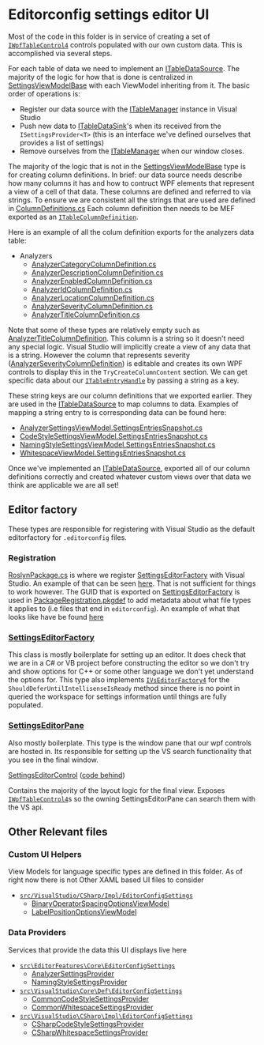 # Editorconfig settings editor UI

Most of the code in this folder is in service of creating a set of [`IWpfTableControl4`](https://docs.microsoft.com/otnet/api/microsoft.visualstudio.shell.tablecontrol.iwpftablecontrol4) controls populated with our own custom data.  This is accomplished via several steps.

For each table of data we need to implement an [ITableDataSource](https://docs.microsoft.com/dotnet/api/microsoft.visualstudio.shell.tablemanager.itabledatasource). The majority of the logic for how that is done is centralized in [SettingsViewModelBase](Common/SettingsViewModelBase.cs) with each ViewModel inheriting from it. The basic order of operations is:

- Register our data source with the [ITableManager](https://docs.microsoft.com/dotnet/api/microsoft.visualstudio.shell.tablemanager.itablemanager) instance in Visual Studio
- Push new data to [ITableDataSink](https://docs.microsoft.com/dotnet/api/microsoft.visualstudio.shell.tablemanager.itabledatasink)'s when its received from the `ISettingsProvider<T>` (this is an interface we've defined ourselves that provides a list of settings)
- Remove ourselves from the [ITableManager](https://docs.microsoft.com/dotnet/api/microsoft.visualstudio.shell.tablemanager.itablemanager) when our window closes.

The majority of the logic that is not in the [SettingsViewModelBase](Common/SettingsViewModelBase.cs) type is for creating column definitions. In brief: our data source needs describe how many columns it has and how to contruct WPF elements that represent a view of a cell of that data.
These columns are defined and referred to via strings. To ensure we are consistent all the strings that are used are defined in [ColumnDefinitions.cs](Common/ColumnDefinitions.cs)
Each column definition then needs to be MEF exported as an [`ITableColumnDefinition`](https://docs.microsoft.com/dotnet/api/microsoft.visualstudio.shell.tablecontrol.itablecolumndefinition).

Here is an example of all the colum definition exports for the analyzers data table:

- Analyzers
  - [AnalyzerCategoryColumnDefinition.cs](Analyzers\View\ColumnDefinitions\AnalyzerCategoryColumnDefinition.cs)
  - [AnalyzerDescriptionColumnDefinition.cs](Analyzers\View\ColumnDefinitions\AnalyzerDescriptionColumnDefinition.cs)
  - [AnalyzerEnabledColumnDefinition.cs](Analyzers\View\ColumnDefinitions\AnalyzerEnabledColumnDefinition.cs)
  - [AnalyzerIdColumnDefinition.cs](Analyzers\View\ColumnDefinitions\AnalyzerIdColumnDefinition.cs)
  - [AnalyzerLocationColumnDefinition.cs](Analyzers\View\ColumnDefinitions\AnalyzerLocationColumnDefinition.cs)
  - [AnalyzerSeverityColumnDefinition.cs](Analyzers\View\ColumnDefinitions\AnalyzerSeverityColumnDefinition.cs)
  - [AnalyzerTitleColumnDefinition.cs](Analyzers\View\ColumnDefinitions\AnalyzerTitleColumnDefinition.cs)

Note that some of these types are relatively empty such as [AnalyzerTitleColumnDefinition](Analyzers\View\ColumnDefinitions\AnalyzerTitleColumnDefinition.cs). This column is a string so it doesn't need any special logic. Visual Studio will implicitly create a view of any data that is a string. However the column that represents severity ([AnalyzerSeverityColumnDefinition](Analyzers\View\ColumnDefinitions\AnalyzerSeverityColumnDefinition.cs)) is editable and creates its own WPF controls to display this in the `TryCreateColumnContent` section. We can get specific data about our [`ITableEntryHandle`](https://docs.microsoft.com/dotnet/api/microsoft.visualstudio.shell.tablecontrol.itableentryhandle) by passing a string as a key.

These string keys are our column definitions that we exported earlier. They are used in the [ITableDataSource](https://docs.microsoft.com/dotnet/api/microsoft.visualstudio.shell.tablemanager.itabledatasource) to map columns to data. Examples of mapping a string entry to is corresponding data can be found here:

- [AnalyzerSettingsViewModel.SettingsEntriesSnapshot.cs](Analyzers/ViewModel/AnalyzerSettingsViewModel.SettingsEntriesSnapshot.cs)
- [CodeStyleSettingsViewModel.SettingsEntriesSnapshot.cs](CodeStyle/ViewModel/CodeStyleSettingsViewModel.SettingsEntriesSnapshot.cs)
- [NamingStyleSettingsViewModel.SettingsEntriesSnapshot.cs](NamingStyle/ViewModel/NamingStyleSettingsViewModel.SettingsEntriesSnapshot.cs)
- [WhitespaceViewModel.SettingsEntriesSnapshot.cs](Whitespace/ViewModel/WhitespaceViewModel.SettingsEntriesSnapshot.cs)

Once we've implemented an [ITableDataSource](https://docs.microsoft.com/dotnet/api/microsoft.visualstudio.shell.tablemanager.itabledatasource), exported all of our column definitions correctly and created whatever custom views over that data we think are applicable we are all set!

## Editor factory

These types are responsible for registering with Visual Studio as the default editorfactory for `.editorconfig` files.

### Registration

[RoslynPackage.cs](../RoslynPackage.cs) is where we register [SettingsEditorFactory](SettingsEditorFactory.cs) with Visual Studio. An example of that can be seen [here](https://github.com/dotnet/roslyn/blob/8a92d8abaffdebe23ff777f692ee0cf26103fdf5/src/VisualStudio/Core/Def/RoslynPackage.cs#L182-L183). That is not sufficient for things to work however. The GUID that is exported on [SettingsEditorFactory](SettingsEditorFactory.cs) is used in [PackageRegistration.pkgdef](../PackageRegistration.pkgdef) to add metadata about what file types it applies to (i.e files that end in `editorconfig`). An example of what that looks like have be found [here](https://github.com/dotnet/roslyn/blob/8a92d8abaffdebe23ff777f692ee0cf26103fdf5/src/VisualStudio/Core/Def/PackageRegistration.pkgdef#L57-L66)

### [SettingsEditorFactory](SettingsEditorFactory.cs)

This class is mostly boilerplate for setting up an editor. It does check that we are in a C# or VB project before constructing the editor so we don't try and show options for C++ or some other language we don't yet understand the options for. This type also implements [`IVsEditorFactory4`](https://docs.microsoft.com/dotnet/api/microsoft.visualstudio.shell.interop.ivseditorfactory4) for the `ShouldDeferUntilIntellisenseIsReady` method since there is no point in queried the workspace for settings information until things are fully populated.

### [SettingsEditorPane](SettingsEditorPane.cs)

Also mostly boilerplate. This type is the window pane that our wpf controls are hosted in. Its responsible for setting up the VS search functionality that you see in the final window.

[SettingsEditorControl](SettingsEditorControl.xaml) ([code behind](SettingsEditorControl.xaml.cs))

Contains the majority of the layout logic for the final view. Exposes [`IWpfTableControl4`](https://docs.microsoft.com/otnet/api/microsoft.visualstudio.shell.tablecontrol.iwpftablecontrol4)s so the owning SettingsEditorPane can search them with the VS api.

## Other Relevant files

### Custom UI Helpers

View Models for language specific types are defined in this folder. As of right now there is not Other XAML based UI files to consider

- [`src/VisualStudio/CSharp/Impl/EditorConfigSettings`](../../../CSharp/Impl/EditorConfigSettings)
  - [BinaryOperatorSpacingOptionsViewModel](../../../CSharp/Impl/EditorConfigSettings/BinaryOperatorSpacingOptionsViewModel.cs)
  - [LabelPositionOptionsViewModel](../../../CSharp/Impl/EditorConfigSettings/LabelPositionOptionsViewModel.cs)

### Data Providers

Services that provide the data this UI displays live here

- [`src\EditorFeatures\Core\EditorConfigSettings`](../../../../EditorFeatures/Core/EditorConfigSettings/readme.md)
  - [AnalyzerSettingsProvider](../../../../EditorFeatures/Core/EditorConfigSettings/DataProvider/Analyzer/AnalyzerSettingsProvider.cs)
  - [NamingStyleSettingsProvider](../../../../EditorFeatures/Core/EditorConfigSettings/DataProvider/NamingStyles/NamingStyleSettingsProvider.cs)
- [`src\VisualStudio\Core\Def\EditorConfigSettings`](../EditorConfigSettings)
  - [CommonCodeStyleSettingsProvider](../EditorConfigSettings/DataProvider/CodeStyle/CommonCodeStyleSettingsProvider.cs)
  - [CommonWhitespaceSettingsProvider](../EditorConfigSettings/DataProvider/Whitespace/CommonWhitespaceSettingsProvider.cs)
- [`src\VisualStudio\CSharp\Impl\EditorConfigSettings`](../../../CSharp/Impl/EditorConfigSettings)
  - [CSharpCodeStyleSettingsProvider](../../../CSharp/Impl/EditorConfigSettings/DataProvider/CodeStyle/CSharpCodeStyleSettingsProvider.cs)
  - [CSharpWhitespaceSettingsProvider](../../../CSharp/Impl/EditorConfigSettings/DataProvider/Whitespace/CSharpWhitespaceSettingsProvider.cs)